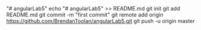 "# angularLab5" 
echo "# angularLab5" >> README.md
git init
git add README.md
git commit -m "first commit"
git remote add origin https://github.com/BrendanToolan/angularLab5.git
git push -u origin master